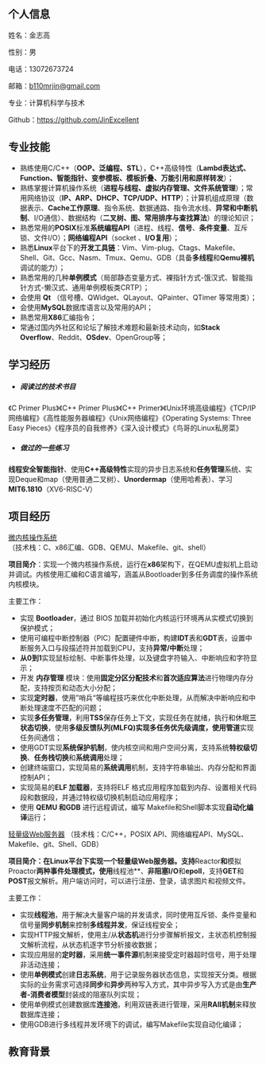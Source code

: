 ## 个人信息

姓名：金志高

性别：男

电话：13072673724

邮箱：b110mrjin@gmail.com

专业：计算机科学与技术

Github：https://github.com/JinExcellent

## 专业技能

- 熟练使用C/C++（**OOP、泛编程、STL**），C++高级特性（**Lambd表达式、Function、智能指针、变参模板、模板折叠、万能引用和原样转发**）；
- 熟练掌握计算机操作系统（**进程与线程、虚拟内存管理、文件系统管理**）；常用网络协议（**IP、ARP、DHCP、TCP/UDP、HTTP**）；计算机组成原理（数据表示、**Cache工作原理**、指令系统、数据通路、指令流水线、**异常和中断机制**、I/O通信）、数据结构（**二叉树、图、常用排序与查找算法**）的理论知识；
- 熟悉常用的**POSIX**标准**系统编程API**（进程、线程、**信号**、**条件变量**、互斥锁、文件I/O）；**网络编程API**（socket 、**I/O复用**）；
- 熟悉**Linux**平台下的**开发工具链**：Vim、Vim-plug、Ctags、Makefile、Shell、Git、Gcc、Nasm、Tmux、Qemu、GDB（具备**多线程**和**Qemu裸机**调试的能力）；
- 熟悉常用的几种**单例模式**（局部静态变量方式、裸指针方式-饿汉式、智能指针方式-懒汉式、通用单例模板类CRTP）；
- 会使用 **Qt** （信号槽、QWidget、QLayout、QPainter、QTimer 等常用类）；
- 会使用**MySQL**数据库语言以及常用的API；
- 熟悉常用**X86**汇编指令；
- 常通过国内外社区和论坛了解技术难题和最新技术动向，如**Stack Overflow**、Reddit、**OSdev**、OpenGroup等；

## 学习经历

- ##### 阅读过的技术书目

《C Primer Plus》《C++ Primer Plus》《C++ Primer》《Unix环境高级编程》《TCP/IP网络编程》《高性能服务器编程》《Unix网络编程》《Operating Systems: Three Easy Pieces》《程序员的自我修养》《深入设计模式》《鸟哥的Linux私房菜》

- #####  做过的一些练习

**线程安全智能指针**、使用**C++高级特性**实现的异步日志系统和**任务管理**系统、实现Deque和map（使用普通二叉树）、**Unordermap**（使用哈希表）、学习**MIT6.1810**（XV6-RISC-V）

## 项目经历

[微内核操作系统](https://github.com/JinExcellent/MakeOwnSystem) （技术栈：C、x86汇编、GDB、QEMU、Makefile、git、shell）

**项目简介**：实现一个微内核操作系统，运行在**x86**架构下，在QEMU虚拟机上启动并调试。内核使用汇编和C语言编写，涵盖从Bootloader到多任务调度的操作系统内核模块。

主要工作：

- 实现 **Bootloader**，通过 BIOS 加载并初始化内核运行环境再从实模式切换到保护模式；
- 使用可编程中断控制器（PIC）配置硬件中断，构建**IDT**表和**GDT**表，设置中断服务入口与段描述符并加载到CPU，支持**异常/中断**处理；
- **从0到1**实现鼠标绘制、中断事件处理，以及键盘字符输入、中断响应和字符显示；
- 开发 **内存管理** 模块：使用**固定分区分配技术**和**首次适应算法**进行物理内存分配，支持按页和动态大小分配；
- 实现**定时器**，使用”哨兵“等编程技巧来优化中断处理，从而解决中断响应和中断处理速度不匹配的问题；
- 实现**多任务管理**，利用**TSS**保存任务上下文，实现任务在就绪，执行和休眠**三状态切换**，使用**多级反馈队列(MLFQ)**实现多任务优先级调度，使用**管道**实现任务间通信；
- 使用GDT实现**系统保护机制**，使内核空间和用户空间分离，支持系统**特权级切换**、**任务栈切换**和**系统调用**处理；
- 创建终端窗口，实现简易的**系统调用**机制，支持字符串输出、内存分配和界面控制API；
- 实现简易的**ELF 加载器**，支持将ELF 格式应用程序加载到内存、设置相关代码段和数据段，并通过特权级切换机制启动应用程序；
- 使用 **QEMU 和GDB** 进行远程调试，编写 Makefile和Shell脚本实现**自动化编译**运行；

[轻量级Web服务器](https://github.com/JinExcellent/WebServe_test)  （技术栈：C/C++，POSIX API、网络编程API、MySQL、Makefile、git、Shell、GDB）

**项目简介：在Linux平台下实现一个轻量级Web服务器。支持**Reactor**和**模拟Proactor**两种事件处理模式，使用**线程池**、**非阻塞I/O**和**epoll**，支持**GET**和**POST**报文解析。用户端访问时，可以进行注册、登录，请求图片和视频文件。

主要工作：

- 实现**线程池**，用于解决大量客户端的并发请求，同时使用互斥锁、条件变量和信号量**同步机制**来控制**多线程并发**，保证线程安全；
- 实现HTTP报文解析，使用主/从**状态机**进行分步骤解析报文，主状态机控制报文解析流程，从状态机逐字节分析接收数据；
- 实现应用层的**定时器**，采用**统一事件源**机制来接受定时器超时信号，用于处理非活动连接；
- 使用**单例模式**创建**日志系统**，用于记录服务器状态信息，实现按天分类。根据实际的业务需求可选择**同步**和**异步**两种写入方式，其中异步写入方式是由**生产者-消费者模型**封装成的阻塞队列实现；
- 使用单例模式创建数据库**连接池**，利用双链表进行管理，采用**RAII机制**来释放数据库连接；
- 使用GDB进行多线程并发环境下的调试，编写Makefile实现自动化编译；



## 教育背景

